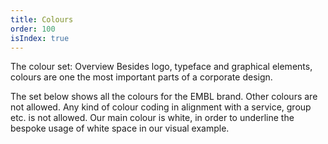 ```yaml
---
title: Colours
order: 100
isIndex: true
---
```


The colour set: Overview
Besides logo, typeface and graphical elements, colours are one the most important parts of a corporate design. 

The set below shows all the colours for the EMBL brand. Other colours are not allowed. Any kind of colour coding in alignment with a service, group etc. is not allowed. Our main colour is white, in order to underline the bespoke usage of white space in our visual example.
